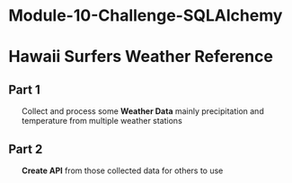 <h1>Module-10-Challenge-SQLAlchemy</h1>
<h1>Hawaii Surfers Weather Reference</h1>
<h2>Part 1</h2>
<ul>Collect and process some <b>Weather Data</b> mainly precipitation and temperature from multiple weather stations</ul>

<h2>Part 2</h2>
<ul><b>Create API</b> from those collected data for others to use</ul>
